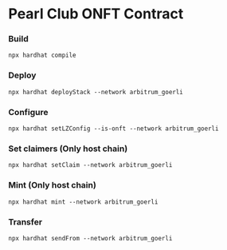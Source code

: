 # Pearl Club ONFT Contract

### Build
`npx hardhat compile`

### Deploy 
`npx hardhat deployStack --network arbitrum_goerli`

### Configure
`npx hardhat setLZConfig --is-onft --network arbitrum_goerli`

### Set claimers (Only host chain)
`npx hardhat setClaim --network arbitrum_goerli`

### Mint (Only host chain)
`npx hardhat mint --network arbitrum_goerli`

### Transfer
`npx hardhat sendFrom --network arbitrum_goerli`